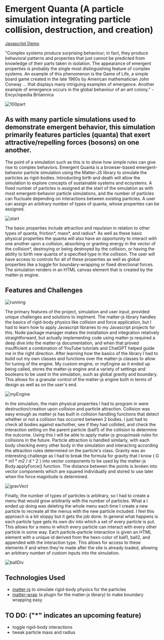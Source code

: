 # Emergent Quanta (A particle simulation integrating particle collision, destruction, and creation) #
[Javascript Demo](https://wizzerrd.github.io/jsProjectLuis/)

"Complex systems produce surprising behaviour; in fact, they produce behavioral patterns and properties that just cannot be predicted from knowledge of their parts taken in isolation. The appearance of emergent properties is probably the single most distinguishing feature of complex systems. An example of this phenomenon is the Game of Life, a simple board game created in the late 1960s by American mathematician John Conway ... that displays many intriguing examples of emergence. Another example of emergence occurs in the global behaviour of an ant colony." - Encyclopedia Brtiannica

![100part](https://github.com/Wizzerrd/jsProjectLuis/assets/133073175/f5dca454-eef5-46d1-b358-7c1bd610cbb2)

## As with many particle simulations used to demonstrate emergent behavior, this simulation primarily features particles (quanta) that exert attractive/repelling forces (bosons) on one another. ##

The point of a simulation such as this is to show how simple rules can give rise to complex behaviors. Emergent Quanta is a browser-based emergent-behavior particle simulation using the Matter-JS library to simulate the particles as rigid-bodies. Introducting birth and death will allow the simulation to explore concepts of sustainable systems and ecoystems. A fixed number of particles is assigned at the start of the simulation as with most emergent-behavior particle simulations, and the number of particles can fluctuate depending on interactions between existing particles. A user can assign an arbitrary number of types of quanta, whose properties can be assigned.

![start](https://github.com/Wizzerrd/jsProjectLuis/assets/133073175/1c43eb54-29d5-48e0-b405-53e73cc47fae)

The basic properties include attraction and repulsion in relation to other types of quanta, friction*, mass*, and radius*. As well as these basic physical properties the quanta will also have an opportunity to interact with one another upon a collision, absorbing or granting energy in the vector of the collision*, destroying or being destroyed by the collision, or having the ability to birth new quanta of a specified type in the collision. The user will have access to controls for all of these properties as well as global properties like a toggle for boundary-wrapping or fixed directional forces. The simulation renders in an HTML canvas element that is created by the matter-js engine.

## Features and Challenges ##

![running](https://github.com/Wizzerrd/jsProjectLuis/assets/133073175/34858ea1-ea95-485a-ac97-d71ddc2585da)

The primary features of the project, simulation and user input, provided unique challenges and solutions to implment. The matter-js library handles the basics of rigid-body physics like collision and force application, but I had to learn how to apply Javascript libraries to my Javascript projects for this. Node package manager makes the installation and integration relatively straightforward, but actually implementing code using matter-js required a deep dive into the matter-js documentation, and when that proved insufficient a combination of YouTube tutorials and ChatGPT helped guide me in the right direction. After learning how the basics of the library I had to build out my own classes and functions over the matter-js classes to allow for tuning of the engine. My custom engine, or myEngine as it ended up being called, stores the matter-js engine and a variety of settings and booleans to be used in the simulation, such as global gravity and boundary. This allows for a granular control of the matter-js engine both in terms of design as well as on the user's end.

![myEngine](https://github.com/Wizzerrd/jsProjectLuis/assets/133073175/534e71f3-87ed-4f9f-8712-2457a28e2609)

In the simulation, the main physical properties I had to program in were destruction/creation upon collision and particle attraction. Collision was easy enough as matter-js has built in collision handling functions that detect whether or not a collision has occurred between 2 bodies. I just had to check all bodies against eachother, see if they had collided, and check the interaction setting on the parent particle (ball1) of the collision to determine the outcome. Using this I will be able to apply mater-js group/mask rules for collisions in the future. Particle attraction is handled similarly, with each body checking every other body in the simulation and interacting according the attraction rules determined on the particle's class. Gravity was an interesting challenge as I had to break the formula for gravity that I know ( G * m1 * m2 / d ^ 2 ) into vector components to be used by the matter-js Body.applyForce() function. The distance between the points is broken into vector components which are squared individually and stored to use later when the force magnitude is determined.

![gravVect](https://github.com/Wizzerrd/jsProjectLuis/assets/133073175/c4dc6f9e-955c-44eb-9f0c-26608944f605)

Finally, the number of types of particles is arbitrary, so I had to create a menu that would grow arbitrarily with the number of particles. What a I ended up doing was deleting the whole menu each time I create a new particle to recreate all the menus with the new particle included. I feel this approach is a bit sloppy but it gets the job done. In general what happens is each particle type gets its own div into which a set of every particle is put. This allows for a menu in which every particle can interact with every other particle in some way. Each particle-particle interaction is given an HTML element with a unique id derived from the hexn-color of ball1, ball2, and appended with the interaction type. This allows for access to these elements if and when they're made after the site is already loaded, allowing an arbitrary number of custom inputs into the simulation. 

![ballDiv](https://github.com/Wizzerrd/jsProjectLuis/assets/133073175/94eaaa60-18ae-4ac0-9700-42a032410ab9)

## Technologies Used ##
- [matter-js](https://github.com/liabru/matter-js) to simulate rigid-body physics for the particles
- [matter-wrap](https://github.com/liabru/matter-wrap) (a plugin for the matter-js library) to make boundary wrapping easy

## TO DO: ("*" indicates an upcoming feature) ##
- toggle rigid-body interactions
- tweak particle mass and radius



